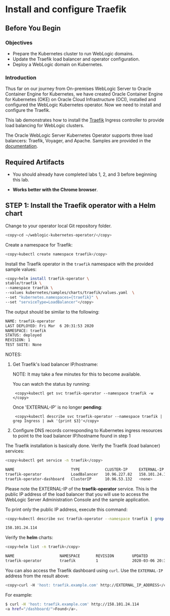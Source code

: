 
# Install and configure Traefik  ###

## Before You Begin
### Objectives
- Prepare the Kubernetes cluster to run WebLogic domains.
- Update the Traefik load balancer and operator configuration.
- Deploy a WebLogic domain on Kubernetes.

### Introduction

Thus far on our journey from On-premises WebLogic Server to Oracle Container Engine for Kubernetes, we have created Oracle Container Engine for Kubernetes (OKE) on Oracle Cloud Infrastructure (OCI), installed and configured the WebLogic Kubernetes operator. Now we need to install and configure the Traefik.

This lab demonstrates how to install the [Traefik](https://traefik.io/) Ingress controller to provide load balancing for WebLogic clusters.

The Oracle WebLogic Server Kubernetes Operator supports three load balancers: Traefik, Voyager, and Apache. Samples are provided in the [documentation](https://github.com/oracle/weblogic-kubernetes-operator/blob/v2.5.0/kubernetes/samples/charts/README.md).

## Required Artifacts

- You should already have completed labs 1, 2, and 3 before beginning this lab.

- **Works better with the Chrome browser**.

## **STEP 1**: Install the Traefik operator with a Helm chart  


Change to your operator local Git repository folder.
```bash
<copy>cd ~/weblogic-kubernetes-operator/</copy>
```
Create a namespace for Traefik:
```bash
<copy>kubectl create namespace traefik</copy>
```
Install the Traefik operator in the `traefik` namespace with the provided sample values:
```bash
<copy>helm install traefik-operator \
stable/traefik \
--namespace traefik \
--values kubernetes/samples/charts/traefik/values.yaml  \
--set "kubernetes.namespaces={traefik}" \
--set "serviceType=LoadBalancer"</copy>
```

The output should be similar to the following:
```bash
NAME: traefik-operator
LAST DEPLOYED: Fri Mar  6 20:31:53 2020
NAMESPACE: traefik
STATUS: deployed
REVISION: 1
TEST SUITE: None
```

NOTES:
1. Get Traefik's load balancer IP/hostname:

     NOTE: It may take a few minutes for this to become available.

     You can watch the status by running:

        
        <copy>kubectl get svc traefik-operator --namespace traefik -w </copy>
        

     Once 'EXTERNAL-IP' is no longer **pending**:

        <copy>kubectl describe svc traefik-operator --namespace traefik | grep Ingress | awk '{print $3}'</copy>

2. Configure DNS records corresponding to Kubernetes ingress resources to point to the load balancer IP/hostname found in step 1


The Traefik installation is basically done. Verify the Traefik (load balancer) services:
```bash
<copy>kubectl get service -n traefik</copy>
```
```bash
NAME                         TYPE           CLUSTER-IP     EXTERNAL-IP      PORT(S)                      AGE
traefik-operator             LoadBalancer   10.96.227.82   158.101.24.114   443:30299/TCP,80:31457/TCP   2m27s
traefik-operator-dashboard   ClusterIP      10.96.53.132   <none>           80/TCP                       2m27s
```
Please note the EXTERNAL-IP of the **traefik-operator** service. This is the public IP address of the load balancer that you will use to access the WebLogic Server Administration Console and the sample application.

To print only the public IP address, execute this command:
```bash
<copy>kubectl describe svc traefik-operator --namespace traefik | grep Ingress | awk '{print $3}'</copy>
```
```bash
158.101.24.114
```

Verify the **helm** charts:
```bash
<copy>helm list -n traefik</copy>
```
```bash
NAME                    NAMESPACE       REVISION        UPDATED                                 STATUS          CHART           APP VERSION
traefik-operator        traefik         1               2020-03-06 20:31:53.069061578 +0000 UTC deployed        traefik-1.86.2  1.7.20  
```
You can also access the Traefik dashboard using `curl`. Use the `EXTERNAL-IP` address from the result above:
```bash
<copy>curl -H 'host: traefik.example.com' http://EXTERNAL_IP_ADDRESS</copy>
```

For example:
```bash
$ curl -H 'host: traefik.example.com' http://158.101.24.114
<a href="/dashboard/">Found</a>.
```
